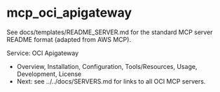 # mcp_oci_apigateway

See docs/templates/README_SERVER.md for the standard MCP server README format (adapted from AWS MCP).

Service: OCI Apigateway

- Overview, Installation, Configuration, Tools/Resources, Usage, Development, License
- Next: see ../../docs/SERVERS.md for links to all OCI MCP servers.
